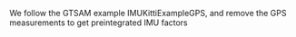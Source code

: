 We follow the GTSAM example IMUKittiExampleGPS, and remove the GPS measurements to get preintegrated IMU factors
